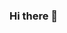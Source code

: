 ### Hi there 👋

<!--
**zyngai/zyngai** is a ✨ _special_ ✨ repository because its `README.md` (this file) appears on your GitHub profile.

Here are some ideas to get you started:

- 🔭 I’m currently working on algorithmic trading strategies and Web3 projects
- 🌱 I’m currently learning on everything I can think of
- 👯 I’m looking to collaborate on anything fun that has to do with trading, investing and Web3 projects
- 📫 You can reach me on LinkedIn: https://www.linkedin.com/in/ziyaongai/
-->
